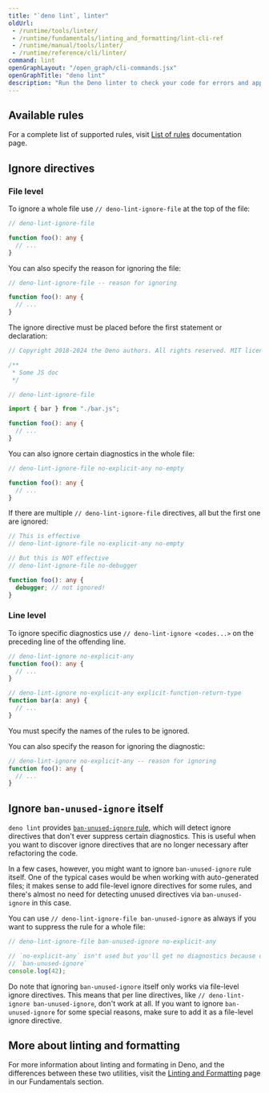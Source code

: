 ```yaml
---
title: "`deno lint`, linter"
oldUrl:
 - /runtime/tools/linter/
 - /runtime/fundamentals/linting_and_formatting/lint-cli-ref
 - /runtime/manual/tools/linter/
 - /runtime/reference/cli/linter/
command: lint
openGraphLayout: "/open_graph/cli-commands.jsx"
openGraphTitle: "deno lint"
description: "Run the Deno linter to check your code for errors and apply automated fixes"
---
```


## Available rules

For a complete list of supported rules, visit [List of rules](/lint/)
documentation page.

## Ignore directives

### File level

To ignore a whole file use `// deno-lint-ignore-file` at the top of the file:

```ts
// deno-lint-ignore-file

function foo(): any {
  // ...
}
```

You can also specify the reason for ignoring the file:

```ts
// deno-lint-ignore-file -- reason for ignoring

function foo(): any {
  // ...
}
```

The ignore directive must be placed before the first statement or declaration:

```ts
// Copyright 2018-2024 the Deno authors. All rights reserved. MIT license.

/**
 * Some JS doc
 */

// deno-lint-ignore-file

import { bar } from "./bar.js";

function foo(): any {
  // ...
}
```

You can also ignore certain diagnostics in the whole file:

```ts
// deno-lint-ignore-file no-explicit-any no-empty

function foo(): any {
  // ...
}
```

If there are multiple `// deno-lint-ignore-file` directives, all but the first
one are ignored:

```ts
// This is effective
// deno-lint-ignore-file no-explicit-any no-empty

// But this is NOT effective
// deno-lint-ignore-file no-debugger

function foo(): any {
  debugger; // not ignored!
}
```

### Line level

To ignore specific diagnostics use `// deno-lint-ignore <codes...>` on the
preceding line of the offending line.

```ts
// deno-lint-ignore no-explicit-any
function foo(): any {
  // ...
}

// deno-lint-ignore no-explicit-any explicit-function-return-type
function bar(a: any) {
  // ...
}
```

You must specify the names of the rules to be ignored.

You can also specify the reason for ignoring the diagnostic:

```ts
// deno-lint-ignore no-explicit-any -- reason for ignoring
function foo(): any {
  // ...
}
```

## Ignore `ban-unused-ignore` itself

`deno lint` provides [`ban-unused-ignore` rule](/lint/rules/ban-unused-ignore/),
which will detect ignore directives that don't ever suppress certain
diagnostics. This is useful when you want to discover ignore directives that are
no longer necessary after refactoring the code.

In a few cases, however, you might want to ignore `ban-unused-ignore` rule
itself. One of the typical cases would be when working with auto-generated
files; it makes sense to add file-level ignore directives for some rules, and
there's almost no need for detecting unused directives via `ban-unused-ignore`
in this case.

You can use `// deno-lint-ignore-file ban-unused-ignore` as always if you want
to suppress the rule for a whole file:

```ts
// deno-lint-ignore-file ban-unused-ignore no-explicit-any

// `no-explicit-any` isn't used but you'll get no diagnostics because of ignoring
// `ban-unused-ignore`
console.log(42);
```

Do note that ignoring `ban-unused-ignore` itself only works via file-level
ignore directives. This means that per line directives, like
`// deno-lint-ignore ban-unused-ignore`, don't work at all. If you want to
ignore `ban-unused-ignore` for some special reasons, make sure to add it as a
file-level ignore directive.

## More about linting and formatting

For more information about linting and formating in Deno, and the differences
between these two utilities, visit the
[Linting and Formatting](/runtime/fundamentals/linting_and_formatting/) page in
our Fundamentals section.
